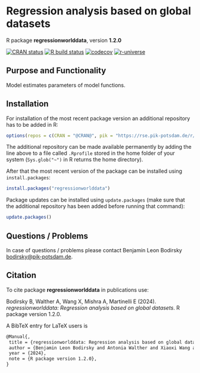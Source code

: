 # Regression analysis based on global datasets

R package **regressionworlddata**, version **1.2.0**

[![CRAN status](https://www.r-pkg.org/badges/version/regressionworlddata)](https://cran.r-project.org/package=regressionworlddata)  [![R build status](https://github.com/tscheypidi/regressionworlddata/workflows/check/badge.svg)](https://github.com/tscheypidi/regressionworlddata/actions) [![codecov](https://codecov.io/gh/tscheypidi/regressionworlddata/branch/master/graph/badge.svg)](https://app.codecov.io/gh/tscheypidi/regressionworlddata) [![r-universe](https://pik-piam.r-universe.dev/badges/regressionworlddata)](https://pik-piam.r-universe.dev/builds)

## Purpose and Functionality

Model estimates parameters of model functions.


## Installation

For installation of the most recent package version an additional repository has to be added in R:

```r
options(repos = c(CRAN = "@CRAN@", pik = "https://rse.pik-potsdam.de/r/packages"))
```
The additional repository can be made available permanently by adding the line above to a file called `.Rprofile` stored in the home folder of your system (`Sys.glob("~")` in R returns the home directory).

After that the most recent version of the package can be installed using `install.packages`:

```r 
install.packages("regressionworlddata")
```

Package updates can be installed using `update.packages` (make sure that the additional repository has been added before running that command):

```r 
update.packages()
```

## Questions / Problems

In case of questions / problems please contact Benjamin Leon Bodirsky <bodirsky@pik-potsdam.de>.

## Citation

To cite package **regressionworlddata** in publications use:

Bodirsky B, Walther A, Wang X, Mishra A, Martinelli E (2024). _regressionworlddata: Regression analysis based on global datasets_. R package version 1.2.0.

A BibTeX entry for LaTeX users is

 ```latex
@Manual{,
  title = {regressionworlddata: Regression analysis based on global datasets},
  author = {Benjamin Leon Bodirsky and Antonia Walther and Xiaoxi Wang and Abhijeet Mishra and Eleonora Martinelli},
  year = {2024},
  note = {R package version 1.2.0},
}
```
